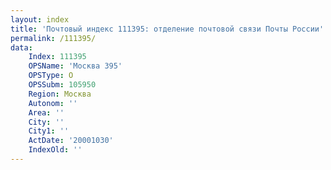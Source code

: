 ```yaml
---
layout: index
title: 'Почтовый индекс 111395: отделение почтовой связи Почты России'
permalink: /111395/
data:
    Index: 111395
    OPSName: 'Москва 395'
    OPSType: О
    OPSSubm: 105950
    Region: Москва
    Autonom: ''
    Area: ''
    City: ''
    City1: ''
    ActDate: '20001030'
    IndexOld: ''
---
```

